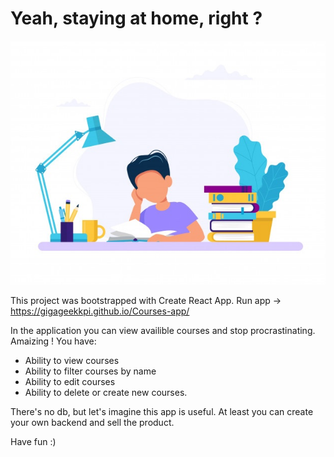 # Yeah, staying at home, right ?
![alt text](welcome.jpg "Studying")

This project was bootstrapped with Create React App. Run app -> https://gigageekkpi.github.io/Courses-app/

In the application you can view availible courses and stop procrastinating. Amaizing ! You have:

* Ability to view courses
* Ability to filter courses by name
* Ability to edit courses
* Ability to delete or create new courses.

There's no db, but let's imagine this app is useful. At least you can create your own backend and sell the product. 

Have fun :)